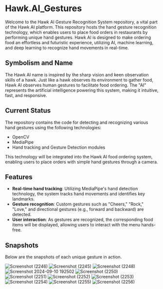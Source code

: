 # Hawk.AI_Gestures

Welcome to the Hawk AI Gesture Recognition System repository, a vital part of the Hawk AI platform. This repository hosts the hand gesture recognition technology, which enables users to place food orders in restaurants by performing unique hand gestures. Hawk AI is designed to make ordering food an effortless and futuristic experience, utilizing AI, machine learning, and deep learning to recognize hand movements in real-time.

## Symbolism and Name
The Hawk AI name is inspired by the sharp vision and keen observation skills of a hawk. Just like a hawk observes its environment to gather food, Hawk AI observes human gestures to facilitate food ordering. The "AI" represents the artificial intelligence powering this system, making it intuitive, fast, and responsive.

## Current Status
The repository contains the code for detecting and recognizing various hand gestures using the following technologies:

* OpenCV
* MediaPipe
* Hand tracking and Gesture Detection modules

This technology will be integrated into the Hawk AI food ordering system, enabling users to place orders with simple hand gestures through a camera.

## Features
* **Real-time hand tracking**: Utilizing MediaPipe's hand detection technology, the system tracks hand movements and identifies key landmarks.
* **Gesture recognition**: Custom gestures such as "Cheers," "Rock," "Love," and directional gestures (e.g., forward and backward) are detected.
* **User interaction**: As gestures are recognized, the corresponding food items will be displayed, allowing users to interact with the menu hands-free.

## Snapshots
Below are the snapshots of each unique gesture in action.

![Screenshot (2246)](https://github.com/user-attachments/assets/b4e958c0-596f-49ce-bd01-fa0aa0c0af6e)
![Screenshot (2245)](https://github.com/user-attachments/assets/0f41d644-f302-4f99-b488-73e67c1c7829)
![Screenshot (2248)](https://github.com/user-attachments/assets/9f0c2183-9795-4f16-92de-2aefeb8e3a81)
![Screenshot 2024-09-10 192502](https://github.com/user-attachments/assets/4c6d6279-4c6b-43ed-ac7e-e3ae0e31980f)
![Screenshot (2250)](https://github.com/user-attachments/assets/12618951-26c5-4fb4-9c48-7247bd16a742)
![Screenshot (2251)](https://github.com/user-attachments/assets/380a2480-c75d-473e-a887-b5fd241a8ae7)
![Screenshot (2252)](https://github.com/user-attachments/assets/39c39abe-ea27-4063-9248-56457feb1d24)
![Screenshot (2253)](https://github.com/user-attachments/assets/3e621b19-7490-4312-ae83-94b13df767ec)
![Screenshot (2254)](https://github.com/user-attachments/assets/22785508-93e3-4035-90c9-f47707b18a27)
![Screenshot (2255)](https://github.com/user-attachments/assets/4b0d7eb7-d1dd-4346-9b67-ddd6ba8f155d)
![Screenshot (2256)](https://github.com/user-attachments/assets/2ed05ab9-e17b-4b2f-af0b-59372f837c40)
